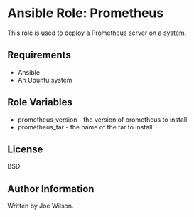Ansible Role: Prometheus
=========

This role is used to deploy a Prometheus server on a system.

Requirements
------------

- Ansible
- An Ubuntu system

Role Variables
--------------

- prometheus_version - the version of prometheus to install
- prometheus_tar - the name of the tar to install

License
-------

BSD

Author Information
------------------

Written by Joe Wilson.
